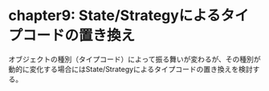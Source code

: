 # chapter9: State/Strategyによるタイプコードの置き換え

オブジェクトの種別（タイプコード）によって振る舞いが変わるが、その種別が動的に変化する場合にはState/Strategyによるタイプコードの置き換えを検討する。